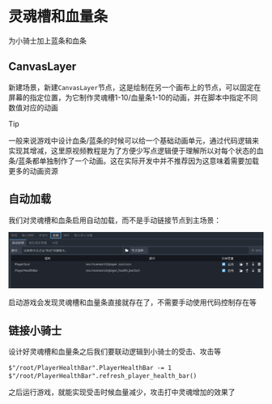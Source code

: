 # 灵魂槽和血量条

为小骑士加上蓝条和血条

## CanvasLayer

新建场景，新建`CanvasLayer`节点，这是绘制在另一个画布上的节点，可以固定在屏幕的指定位置，为它制作灵魂槽1-10/血量条1-10的动画，并在脚本中指定不同数值对应的动画

> [!Tip]
> 一般来说游戏中设计血条/蓝条的时候可以给一个基础动画单元，通过代码逻辑来实现其增减，这里原视频教程是为了方便少写点逻辑便于理解所以对每个状态的血条/蓝条都单独制作了一个动画。这在实际开发中并不推荐因为这意味着需要加载更多的动画资源

## 自动加载

我们对灵魂槽和血条启用自动加载，而不是手动链接节点到主场景：

![alt text](images/灵魂槽血条自动加载图例.png)

启动游戏会发现灵魂槽和血量条直接就存在了，不需要手动使用代码控制存在等

## 链接小骑士

设计好灵魂槽和血量条之后我们要联动逻辑到小骑士的受击、攻击等

```GDScript
$"/root/PlayerHealthBar".PlayerHealthBar -= 1
$"/root/PlayerHealthBar".refresh_player_health_bar()
```

之后运行游戏，就能实现受击时候血量减少，攻击打中灵魂增加的效果了
